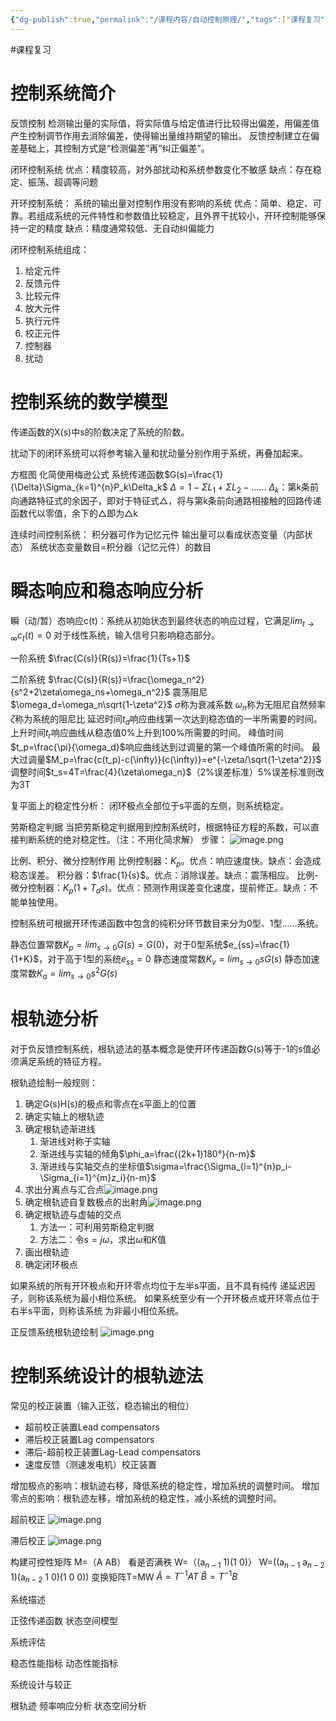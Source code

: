 ```yaml
---
{"dg-publish":true,"permalink":"/课程内容/自动控制原理/","tags":["课程复习"],"noteIcon":"","created":"2023-12-28T11:42:05.296+08:00","updated":"2024-01-07T20:50:56.152+08:00"}
---
```


#课程复习 
# 控制系统简介
反馈控制
检测输出量的实际值，将实际值与给定值进行比较得出偏差，用偏差值产生控制调节作用去消除偏差，使得输出量维持期望的输出。
反馈控制建立在偏差基础上，其控制方式是“检测偏差”再“纠正偏差”。

闭环控制系统
优点：精度较高，对外部扰动和系统参数变化不敏感
缺点：存在稳定、振荡、超调等问题

开环控制系统：
系统的输出量对控制作用没有影响的系统
优点：简单、稳定、可靠。若组成系统的元件特性和参数值比较稳定，且外界干扰较小，开环控制能够保持一定的精度
缺点：精度通常较低、无自动纠偏能力

闭环控制系统组成：
1. 给定元件
2. 反馈元件
3. 比较元件
4. 放大元件
5. 执行元件
6. 校正元件
7. 控制器
8. 扰动

# 控制系统的数学模型
传递函数的X(s)中s的阶数决定了系统的阶数。

扰动下的闭环系统可以将参考输入量和扰动量分别作用于系统，再叠加起来。

方框图
化简使用梅逊公式
系统传递函数$G(s)=\frac{1}{\Delta}\Sigma_{k=1}^{n}P_k\Delta_k$
$\Delta=1-\Sigma L_1+\Sigma L_2-……$
$\Delta_k$：第k条前向通路特征式的余因子，即对于特征式△，将与第k条前向通路相接触的回路传递函数代以零值，余下的△即为△k

连续时间控制系统：
积分器可作为记忆元件
输出量可以看成状态变量（内部状态）
系统状态变量数目=积分器（记忆元件）的数目

# 瞬态响应和稳态响应分析
瞬（动/暂）态响应c(t)：系统从初始状态到最终状态的响应过程，它满足$lim_{t\rightarrow\infty}c_t(t)=0$
对于线性系统，输入信号只影响稳态部分。

一阶系统
$\frac{C(s)}{R(s)}=\frac{1}{Ts+1}$

二阶系统
$\frac{C(s)}{R(s)}=\frac{\omega_n^2}{s^2+2\zeta\omega_ns+\omega_n^2}$
震荡阻尼$\omega_d=\omega_n\sqrt{1-\zeta^2}$
$\sigma$称为衰减系数
$\omega_n$称为无阻尼自然频率
$\zeta$称为系统的阻尼比
延迟时间$t_d$响应曲线第一次达到稳态值的一半所需要的时间。
上升时间$t_r$响应曲线从稳态值0%上升到100%所需要的时间。
峰值时间$t_p=\frac{\pi}{\omega_d}$响应曲线达到过调量的第一个峰值所需的时间。
最大过调量$M_p=\frac{c(t_p)-c(\infty)}{c(\infty)}=e^{-\zeta/\sqrt{1-\zeta^2}}$
调整时间$t_s=4T=\frac{4}{\zeta\omega_n}$（2%误差标准）5%误差标准则改为3T

复平面上的稳定性分析：
闭环极点全部位于s平面的左侧，则系统稳定。

劳斯稳定判据
当把劳斯稳定判据用到控制系统时，根据特征方程的系数，可以直接判断系统的绝对稳定性。（注：不用化简求解）
步骤：
![image.png](https://cdn.jsdelivr.net/gh/Magic-cloak/Ming_Image/obsidian20240107195254.png)

比例、积分、微分控制作用
比例控制器：$K_p$。优点：响应速度快。缺点：会造成稳态误差。
积分器：$\frac{1}{s}$。优点：消除误差。缺点：震荡相应。
比例-微分控制器：$K_p(1+T_ds)$。优点：预测作用误差变化速度，提前修正。缺点：不能单独使用。

控制系统可根据开环传递函数中包含的纯积分环节数目来分为0型、1型……系统。

静态位置常数$K_p=lim_{s\rightarrow0}G(s)=G(0)$，对于0型系统$e_{ss}=\frac{1}{1+K}$，对于高于1型的系统$e_{ss}=0$
静态速度常数$K_v=lim_{s\rightarrow0}sG(s)$
静态加速度常数$K_a=lim_{s\rightarrow0}s^2G(s)$

# 根轨迹分析
对于负反馈控制系统，根轨迹法的基本概念是使开环传递函数G(s)等于-1的s值必须满足系统的特征方程。

根轨迹绘制一般规则：
1. 确定G(s)H(s)的极点和零点在s平面上的位置
2. 确定实轴上的根轨迹
3. 确定根轨迹渐进线
	1. 渐进线对称于实轴
	2. 渐进线与实轴的倾角$\phi_a=\frac{(2k+1)180°}{n-m}$
	3. 渐进线与实轴交点的坐标值$\sigma=\frac{\Sigma_{i=1}^{n}p_i-\Sigma_{i=1}^{m}z_i}{n-m}$
4. 求出分离点与汇合点![image.png](https://cdn.jsdelivr.net/gh/Magic-cloak/Ming_Image/obsidian20240107203852.png)
5. 确定根轨迹自复数极点的出射角![image.png](https://cdn.jsdelivr.net/gh/Magic-cloak/Ming_Image/obsidian20240107204024.png)
6. 确定根轨迹与虚轴的交点
	1. 方法一：可利用劳斯稳定判据
	2. 方法二：令$s=j\omega$，求出$\omega$和$K$值
7. 画出根轨迹
8. 确定闭环极点

如果系统的所有开环极点和开环零点均位于左半s平面，且不具有纯传
递延迟因子，则称该系统为最小相位系统。
如果系统至少有一个开环极点或开环零点位于右半s平面，则称该系统
为非最小相位系统。

正反馈系统根轨迹绘制
![image.png](https://cdn.jsdelivr.net/gh/Magic-cloak/Ming_Image/obsidian20240107204519.png)

# 控制系统设计的根轨迹法
常见的校正装置（输入正弦，稳态输出的相位）
- 超前校正装置Lead compensators
- 滞后校正装置Lag compensators
- 滞后-超前校正装置Lag-Lead compensators
- 速度反馈（测速发电机）校正装置

增加极点的影响：根轨迹右移，降低系统的稳定性，增加系统的调整时间。
增加零点的影响：根轨迹左移，增加系统的稳定性，减小系统的调整时间。

超前校正
![image.png](https://cdn.jsdelivr.net/gh/Magic-cloak/Ming_Image/obsidian20240107205039.png)

滞后校正
![image.png](https://cdn.jsdelivr.net/gh/Magic-cloak/Ming_Image/obsidian20240107205050.png)


构建可控性矩阵
M=（A AB） 看是否满秩
W=（(a$_{n-1}$ 1)(1 0)）
W=((a$_{n-1}$ a$_{n-2}$ 1)(a$_{n-2}$ 1 0)(1 0 0))
变换矩阵T=MW
$\hat A=T^{-1}AT$ $\hat B=T^{-1}B$

系统描述



正弦传递函数
状态空间模型

系统评估

稳态性能指标
动态性能指标

系统设计与较正

根轨迹
频率响应分析
状态空间分析